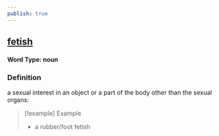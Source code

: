 ```yaml
---
publish: true
---
```

## [fetish](https://dictionary.cambridge.org/dictionary/english/fetish)

#### Word Type: noun
### Definition
a sexual interest in an object or a part of the body other than the sexual organs:

>[!example] Example
> - a rubber/foot fetish
